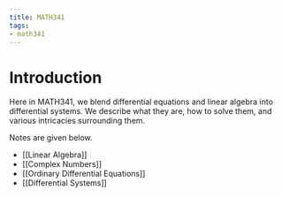 ```yaml
---
title: MATH341
tags:
- math341
---
```


# Introduction
Here in MATH341, we blend differential equations and linear algebra into differential systems. We describe what they are, how to solve them, and various intricacies surrounding them.

Notes are given below.
- [[Linear Algebra]]
- [[Complex Numbers]]
- [[Ordinary Differential Equations]]
- [[Differential Systems]]

